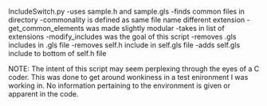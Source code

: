 IncludeSwitch.py
	-uses sample.h and sample.gls
	-finds common files in directory
		-commonality is defined as same file name different extension
		-get_common_elements was made slightly modular
			-takes in list of extensions
	-modify_includes was the goal of this script
		-removes .gls includes in .gls file
		-removes self.h include in self.gls file
		-adds self.gls include to bottom of self.h file

NOTE: The intent of this script may seem perplexing through the eyes of a C coder.
	  This was done to get around wonkiness in a test enironment I was working
	  in. No information pertaining to the environment is
	  given or apparent in the code. 
